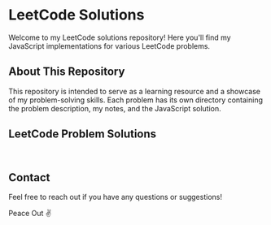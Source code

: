 
# LeetCode Solutions

Welcome to my LeetCode solutions repository! Here you'll find my JavaScript implementations for various LeetCode problems.

## About This Repository

This repository is intended to serve as a learning resource and a showcase of my problem-solving skills. Each problem has its own directory containing the problem description, my notes, and the JavaScript solution.

## LeetCode Problem Solutions

``
``
## Contact

Feel free to reach out if you have any questions or suggestions!



Peace Out ✌️


